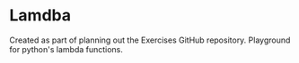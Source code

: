 # Lamdba

Created as part of planning out the Exercises GitHub repository. Playground for python's lambda functions.
